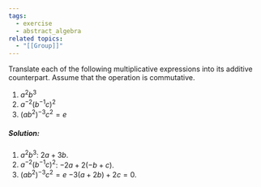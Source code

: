 ```yaml
---
tags:
  - exercise
  - abstract_algebra
related topics:
  - "[[Group]]"
---
```

Translate each of the following multiplicative expressions into its additive counterpart. Assume that the operation is commutative. 
1. $a^2 b^3$
2. $a^{−2} (b^{−1} c)^2$
3. $(ab^2 )^{−3} c^2 = e$
##### Solution:
1. $a^2 b^3$:
	$2a+3b$.
2. $a^{−2} (b^{−1} c)^2$:
	$-2a+2(-b+c)$.
3. $(ab^2 )^{−3} c^2 = e$
	$-3(a + 2b) + 2c = 0$.